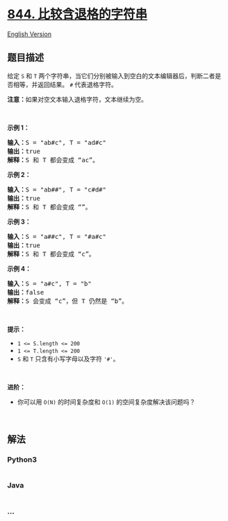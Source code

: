 # [844. 比较含退格的字符串](https://leetcode-cn.com/problems/backspace-string-compare)

[English Version](/solution/0800-0899/0844.Backspace%20String%20Compare/README_EN.md)

## 题目描述

<!-- 这里写题目描述 -->

<p>给定 <code>S</code> 和 <code>T</code> 两个字符串，当它们分别被输入到空白的文本编辑器后，判断二者是否相等，并返回结果。 <code>#</code> 代表退格字符。</p>

<p><strong>注意：</strong>如果对空文本输入退格字符，文本继续为空。</p>

<p> </p>

<p><strong>示例 1：</strong></p>

<pre>
<strong>输入：</strong>S = "ab#c", T = "ad#c"
<strong>输出：</strong>true
<strong>解释：</strong>S 和 T 都会变成 “ac”。
</pre>

<p><strong>示例 2：</strong></p>

<pre>
<strong>输入：</strong>S = "ab##", T = "c#d#"
<strong>输出：</strong>true
<strong>解释：</strong>S 和 T 都会变成 “”。
</pre>

<p><strong>示例 3：</strong></p>

<pre>
<strong>输入：</strong>S = "a##c", T = "#a#c"
<strong>输出：</strong>true
<strong>解释：</strong>S 和 T 都会变成 “c”。
</pre>

<p><strong>示例 4：</strong></p>

<pre>
<strong>输入：</strong>S = "a#c", T = "b"
<strong>输出：</strong>false
<strong>解释：</strong>S 会变成 “c”，但 T 仍然是 “b”。</pre>

<p> </p>

<p><strong>提示：</strong></p>

<ul>
	<li><code>1 <= S.length <= 200</code></li>
	<li><code>1 <= T.length <= 200</code></li>
	<li><code>S</code> 和 <code>T</code> 只含有小写字母以及字符 <code>'#'</code>。</li>
</ul>

<p> </p>

<p><strong>进阶：</strong></p>

<ul>
	<li>你可以用 <code>O(N)</code> 的时间复杂度和 <code>O(1)</code> 的空间复杂度解决该问题吗？</li>
</ul>

<p> </p>


## 解法

<!-- 这里可写通用的实现逻辑 -->

<!-- tabs:start -->

### **Python3**

<!-- 这里可写当前语言的特殊实现逻辑 -->

```python

```

### **Java**

<!-- 这里可写当前语言的特殊实现逻辑 -->

```java

```

### **...**

```

```

<!-- tabs:end -->
